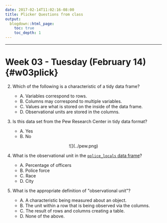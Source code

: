 ```yaml
---
date: 2017-02-14T11:02:16-08:00
title: Plicker Questions from class
output: 
  blogdown::html_page:
    toc: true
    toc_depth: 1
---
```


***

# Week 03 - Tuesday (February 14) {#w03plick}

2. Which of the following is a characteristic of a tidy data frame?
    - A. Variables correspond to rows.
    - B. Columns may correspond to multiple variables.
    - C. Values are what is stored on the inside of the data frame.
    - D. Observational units are stored in the columns.
    
3.  Is this data set from the Pew Research Center in tidy data format?
    - A. Yes
    - B. No

  <center>
  ![](../pew.png)
  </center>

4. What is the observational unit in the [`police_locals` data frame](https://ismayc.github.io/Effective-Data-Storytelling-using-the-tidyverse/police_locals.html)?
    - A. Percentage of officers
    - B. Police force
    - C. Race
    - D. City
    
5. What is the appropriate definition of "observational unit"?
    - A. A characteristic being measured about an object.
    - B. The unit within a row that is being observed via the columns.
    - C. The result of rows and columns creating a table.
    - D. None of the above.